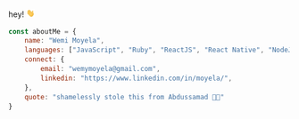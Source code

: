 hey! <img src="https://github.com/AbdussamadYisau/AbdussamadYisau/blob/master/Hi.gif" width="15px">


```javascript
const aboutMe = {
    name: "Wemi Moyela",
    languages: ["JavaScript", "Ruby", "ReactJS", "React Native", "NodeJS", "Python"],
    connect: {
        email: "wemymoyela@gmail.com",
        linkedin: "https://www.linkedin.com/in/moyela/",
    },
    quote: "shamelessly stole this from Abdussamad 🙏🏿"
}
```
